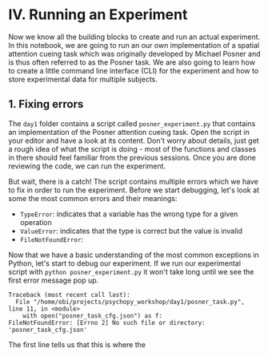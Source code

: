 # IV. Running an Experiment

Now we know all the building blocks to create and run an actual experiment.
In this notebook, we are going to run an our own implementation of a spatial attention cueing task which was originally developed by Michael Posner and is thus often referred to as the Posner task.
We are also going to learn how to create a little command line interface (CLI) for the experiment and how to store experimental data for multiple subjects.

## 1. Fixing errors

The `day1` folder contains a script called `posner_experiment.py` that contains an implementation of the Posner attention cueing task.
Open the script in your editor and have a look at its content.
Don't worry about details, just get a rough idea of what the script is doing - most of the functions and classes in there should feel familiar from the previous sessions.
Once you are done reviewing the code, we can run the experiment.

But wait, there is a catch!
The script contains multiple errors which we have to fix in order to run the experiment.
Before we start debugging, let's look at some the most common errors and their meanings:

- `TypeError`: indicates that a variable has the wrong type for a given operation
- `ValueError`: indicates that the type is correct but the value is invalid
- `FileNotFoundError`:

Now that we have a basic understanding of the most common exceptions in Python, let's start to debug our experiment.
If we run our experimental script with `python posner_experiment.py` it won't take long until we see the first error message pop up.

```
Traceback (most recent call last):
  File "/home/obi/projects/psychopy_workshop/day1/posner_task.py", line 11, in <module>
    with open("posner_task_cfg.json") as f:
FileNotFoundError: [Errno 2] No such file or directory: 'posner_task_cfg.json'
```

The first line tells us that this is where the
 
